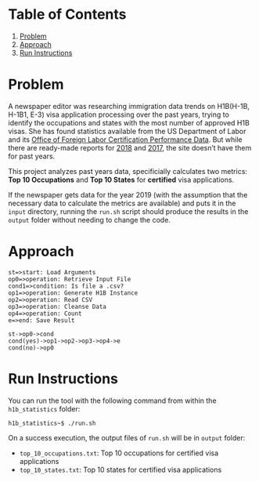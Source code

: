 # Table of Contents
1. [Problem](README.md#problem)
2. [Approach](README.md#approach)
3. [Run Instructions](README.md#run-instructions)



# Problem

A newspaper editor was researching immigration data trends on H1B(H-1B, H-1B1, E-3) visa application processing over the past years, trying to identify the occupations and states with the most number of approved H1B visas. She has found statistics available from the US Department of Labor and its [Office of Foreign Labor Certification Performance Data](https://www.foreignlaborcert.doleta.gov/performancedata.cfm#dis). But while there are ready-made reports for [2018](https://www.foreignlaborcert.doleta.gov/pdf/PerformanceData/2018/H-1B_Selected_Statistics_FY2018_Q4.pdf) and [2017](https://www.foreignlaborcert.doleta.gov/pdf/PerformanceData/2017/H-1B_Selected_Statistics_FY2017.pdf), the site doesn’t have them for past years. 

This project analyzes past years data, specificially calculates two metrics: **Top 10 Occupations** and **Top 10 States** for **certified** visa applications.

If the newspaper gets data for the year 2019 (with the assumption that the necessary data to calculate the metrics are available) and puts it in the `input` directory, running the `run.sh` script should produce the results in the `output` folder without needing to change the code.


# Approach

```flow
st=>start: Load Arguments
op0=>operation: Retrieve Input File 
cond1=>condition: Is file a .csv?
op1=>operation: Generate H1B Instance
op2=>operation: Read CSV
op3=>operation: Cleanse Data
op4=>operation: Count
e=>end: Save Result

st->op0->cond
cond(yes)->op1->op2->op3->op4->e
cond(no)->op0
```



# Run Instructions

You can run the tool with the following command from within the `h1b_statistics` folder:

    h1b_statistics~$ ./run.sh 

On a success execution, the output files of `run.sh` will be in `output` folder:
* `top_10_occupations.txt`: Top 10 occupations for certified visa applications
* `top_10_states.txt`: Top 10 states for certified visa applications


